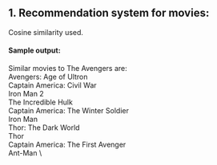 ## 1. Recommendation system for movies:
Cosine similarity used.
#### Sample output:
Similar movies to The Avengers are: \
Avengers: Age of Ultron \
Captain America: Civil War \
Iron Man 2 \
The Incredible Hulk \
Captain America: The Winter Soldier \
Iron Man \
Thor: The Dark World \
Thor \
Captain America: The First Avenger \
Ant-Man \